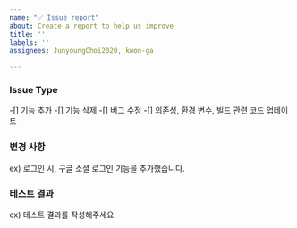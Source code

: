 ```yaml
---
name: "✅ Issue report"
about: Create a report to help us improve
title: ''
labels: ''
assignees: JunyoungChoi2020, kwon-ga

---
```


### Issue Type
-[] 기능 추가
-[] 기능 삭제
-[] 버그 수정
-[] 의존성, 환경 변수, 빌드 관련 코드 업데이트

### 변경 사항
ex) 로그인 시, 구글 소셜 로그인 기능을 추가했습니다.

### 테스트 결과
ex) 테스트 결과를 작성해주세요
